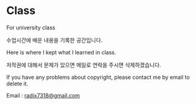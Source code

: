 # Class
For university class

수업시간에 배운 내용을 기록한 공간입니다.

Here is where I kept what I learned in class.

저작권에 대해서 문제가 있으면 메일로 연락을 주시면 삭제하겠습니다.

If you have any problems about copyright, please contact me by email to delete it.

Email : radix7318@gmail.com
